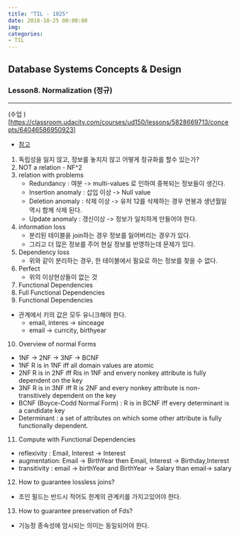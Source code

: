```yaml
---
title: "TIL - 1025"
date: 2018-10-25 00:00:00
img:
categories:
- TIL
---
```


## Database Systems Concepts & Design
### Lesson8. Normalization (정규)

----

(수업 )[https://classroom.udacity.com/courses/ud150/lessons/5828669713/concepts/64046586950923]
- [참고](http://asfirstalways.tistory.com/341)

1. 독립성을 잃지 않고, 정보를 놓치지 않고 어떻게 정규화를 할수 있는가?
2. NOT  a relation - NF^2
3. relation with problems
    - Redundancy : 여분 -> multi-values 로 인하여 중복되는 정보들이 생긴다.
    - Insertion anomaly : 삽입 이상 -> Null value
    - Deletion anomaly : 삭제 이상 -> 유저 12를 삭제하는 경우 연봉과 생년월일 역시 함께 삭제 된다.
    - Update anomaly : 갱신이상 -> 정보가 일치하게 만들어야 한다.
4. information loss
    - 분리된 테이블을 join하는 경우 정보를 잃어버리는 경우가 있다.
    - 그리고 더 많은 정보를 주어 현실 정보를 반영하는데 문제가 있다.
5. Dependency loss
    - 위와 같이 분리하는 경우, 한 테이블에서 필요로 하는 정보를 찾을 수 없다.
6. Perfect
    - 위의 이상현상들이 없는 것
7. Functional Dependencies
8. Full Functional Dependencies
9. Functional Dependencies
- 관계에서 키의 값은 모두 유니크해야 한다.
    - email, interes -> sinceage
    - email -> currcity, birthyear
10. Overview of normal Forms
- 1NF -> 2NF -> 3NF -> BCNF
- 1NF R is in 1NF iff all domain values are atomic
- 2NF R is in 2NF iff Ris in 1NF and envery nonkey attribute is fully dependent on the key
- 3NF R is in 3NF iff R is 2NF and every nonkey attribute is non-transitively dependent on the key
- BCNF  (Boyce-Codd Normal Form) : R is in BCNF iff every determinant is a candidate key
- Determinant : a set of attributes on which some other attribute is fully functionally dependent.
11. Compute with Functional Dependencies
- reflexivity : Email, Interest -> Interest
- augmentation: Email -> BirthYear then Email, Interest -> Birthday,Interest
- transitivity : email -> birthYear and BirthYear -> Salary than email-> salary
12. How to guarantee lossless joins?
-  조인 필드는 반드시 적어도 한계의 관계키를 가지고있어야 한다.
13. How to guarantee preservation of Fds?
- 기능정 종속성에 암시되는 의미는 동일되어야 한다.
